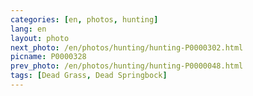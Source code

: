 ```yaml
---
categories: [en, photos, hunting]
lang: en
layout: photo
next_photo: /en/photos/hunting/hunting-P0000302.html
picname: P0000328
prev_photo: /en/photos/hunting/hunting-P0000048.html
tags: [Dead Grass, Dead Springbock]
---
```

